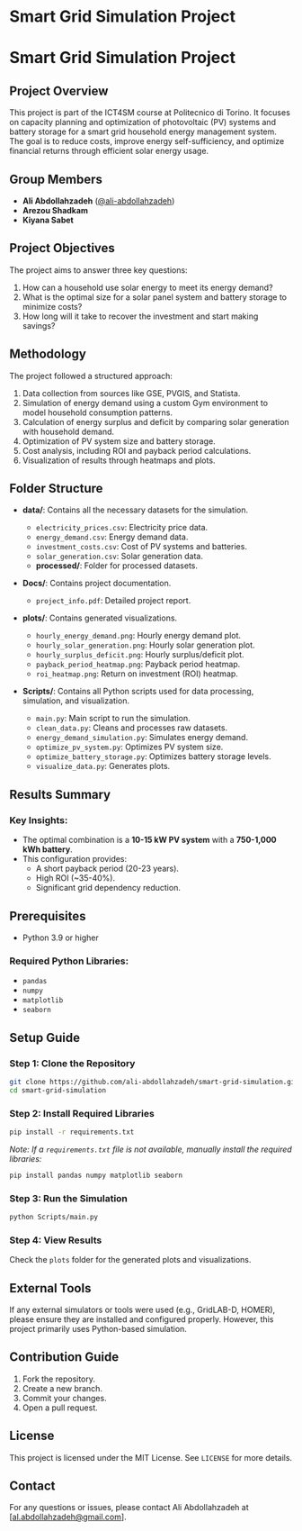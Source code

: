 # Smart Grid Simulation Project

# Smart Grid Simulation Project

## Project Overview

This project is part of the ICT4SM course at Politecnico di Torino. It focuses on capacity planning and optimization of photovoltaic (PV) systems and battery storage for a smart grid household energy management system. The goal is to reduce costs, improve energy self-sufficiency, and optimize financial returns through efficient solar energy usage.

## Group Members
- **Ali Abdollahzadeh** ([@ali-abdollahzadeh](https://github.com/ali-abdollahzadeh))
- **Arezou Shadkam**
- **Kiyana Sabet**

## Project Objectives
The project aims to answer three key questions:
1. How can a household use solar energy to meet its energy demand?
2. What is the optimal size for a solar panel system and battery storage to minimize costs?
3. How long will it take to recover the investment and start making savings?

## Methodology
The project followed a structured approach:
1. Data collection from sources like GSE, PVGIS, and Statista.
2. Simulation of energy demand using a custom Gym environment to model household consumption patterns.
3. Calculation of energy surplus and deficit by comparing solar generation with household demand.
4. Optimization of PV system size and battery storage.
5. Cost analysis, including ROI and payback period calculations.
6. Visualization of results through heatmaps and plots.

## Folder Structure
- **data/**: Contains all the necessary datasets for the simulation.
  - `electricity_prices.csv`: Electricity price data.
  - `energy_demand.csv`: Energy demand data.
  - `investment_costs.csv`: Cost of PV systems and batteries.
  - `solar_generation.csv`: Solar generation data.
  - **processed/**: Folder for processed datasets.

- **Docs/**: Contains project documentation.
  - `project_info.pdf`: Detailed project report.

- **plots/**: Contains generated visualizations.
  - `hourly_energy_demand.png`: Hourly energy demand plot.
  - `hourly_solar_generation.png`: Hourly solar generation plot.
  - `hourly_surplus_deficit.png`: Hourly surplus/deficit plot.
  - `payback_period_heatmap.png`: Payback period heatmap.
  - `roi_heatmap.png`: Return on investment (ROI) heatmap.

- **Scripts/**: Contains all Python scripts used for data processing, simulation, and visualization.
  - `main.py`: Main script to run the simulation.
  - `clean_data.py`: Cleans and processes raw datasets.
  - `energy_demand_simulation.py`: Simulates energy demand.
  - `optimize_pv_system.py`: Optimizes PV system size.
  - `optimize_battery_storage.py`: Optimizes battery storage levels.
  - `visualize_data.py`: Generates plots.

## Results Summary
### Key Insights:
- The optimal combination is a **10-15 kW PV system** with a **750-1,000 kWh battery**.
- This configuration provides:
  - A short payback period (20-23 years).
  - High ROI (~35-40%).
  - Significant grid dependency reduction.

## Prerequisites
- Python 3.9 or higher

### Required Python Libraries:
- `pandas`
- `numpy`
- `matplotlib`
- `seaborn`

## Setup Guide
### Step 1: Clone the Repository
```bash
git clone https://github.com/ali-abdollahzadeh/smart-grid-simulation.git
cd smart-grid-simulation
```

### Step 2: Install Required Libraries
```bash
pip install -r requirements.txt
```

*Note: If a `requirements.txt` file is not available, manually install the required libraries:*
```bash
pip install pandas numpy matplotlib seaborn
```

### Step 3: Run the Simulation
```bash
python Scripts/main.py
```

### Step 4: View Results

Check the `plots` folder for the generated plots and visualizations.

## External Tools

If any external simulators or tools were used (e.g., GridLAB-D, HOMER), please ensure they are installed and configured properly. However, this project primarily uses Python-based simulation.

## Contribution Guide

1. Fork the repository.
2. Create a new branch.
3. Commit your changes.
4. Open a pull request.

## License

This project is licensed under the MIT License. See `LICENSE` for more details.

## Contact

For any questions or issues, please contact Ali Abdollahzadeh at [al.abdollahzadeh@gmail.com].

